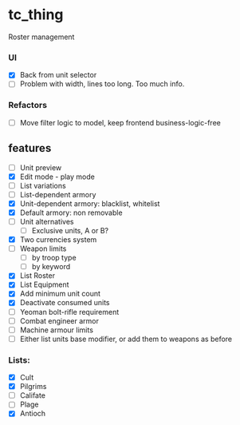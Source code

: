 # tc_thing

Roster management

### UI
- [x] Back from unit selector
- [ ] Problem with width, lines too long. Too much info.

### Refactors
- [ ] Move filter logic to model, keep frontend business-logic-free

## features
- [ ] Unit preview
- [x] Edit mode - play mode
- [ ] List variations
- [ ] List-dependent armory
- [x] Unit-dependent armory: blacklist, whitelist
- [x] Default armory: non removable
- [ ] Unit alternatives
  - [ ] Exclusive units, A or B?
- [x] Two currencies system
- [ ] Weapon limits
  - [ ] by troop type
  - [ ] by keyword
- [x] List Roster
- [x] List Equipment
- [x] Add minimum unit count
- [x] Deactivate consumed units
- [ ] Yeoman bolt-rifle requirement
- [ ] Combat engineer armor
- [ ] Machine armour limits
- [ ] Either list units base modifier, or add them to weapons as before

### Lists:
- [x] Cult
- [x] Pilgrims
- [ ] Califate
- [ ] Plage
- [x] Antioch
